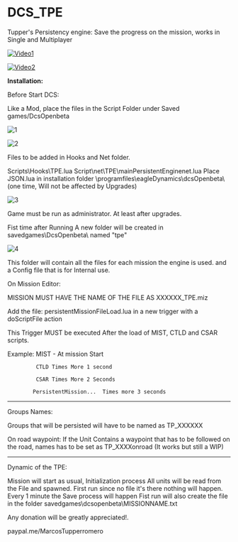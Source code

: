 # DCS_TPE
Tupper's Persistency engine: Save the progress on the mission, works in Single and Multiplayer


[![Video1](http://img.youtube.com/vi/eD73WGEDZgI/0.jpg)](http://www.youtube.com/watch?v=eD73WGEDZgI "Save and Load Part 1")

[![Video2](http://img.youtube.com/vi/BnJ5bf_RBz8/0.jpg)](http://www.youtube.com/watch?v=BnJ5bf_RBz8 "Save and Load Part 2")



<b>Installation: </b>


Before Start DCS:

Like a Mod, place the files in the Script Folder under Saved games/DcsOpenbeta

![1](https://i.imgur.com/LO2r1qd.png)

![2](https://i.imgur.com/G6vMn35.png)

Files to be added in Hooks and Net folder.

Scripts\Hooks\TPE.lua
Script\net\TPE\mainPersistentEnginenet.lua
Place JSON.lua in installation folder \\programfiles\eagleDynamics\dcsOpenbeta\ (one time, Will not be affected by Upgrades)

![3](https://i.imgur.com/RkcY13T.png)

Game must be run as administrator. At least after upgrades.

Fist time after Running A new folder will be created in savedgames\DcsOpenbeta\ named "tpe"

![4](https://i.imgur.com/xybDZTh.png)

This folder will contain all the files for each mission the engine is used. and a Config file that is for Internal use.

On Mission Editor:

MISSION MUST HAVE THE NAME OF THE FILE AS XXXXXX_TPE.miz

Add the file: persistentMissionFileLoad.lua in a new trigger with a doScriptFile action 

This Trigger MUST be executed After the load of MIST, CTLD and CSAR scripts.

Example: MIST - At mission Start

             CTLD Times More 1 second

             CSAR Times More 2 Seconds

            PersistentMission...  Times more 3 seconds

-------------------------------------------------------------------------------------------------------

Groups Names:

Groups that will be persisted will have to be named as TP_XXXXXX 

On road waypoint: If the Unit Contains a waypoint that has to be followed on the road, names has to be set as TP_XXXXonroad  (It works but still a WIP)

-------------------------------------------------------------------------------------------------------

Dynamic of the TPE:

Mission will start as usual,
Initialization process
All units will be read from the File and spawned.
First run since no file it's there nothing will happen.
Every 1 minute the Save process will happen
Fist run will also create the file in the folder savedgames\dcsopenbeta\MISSIONNAME.txt


Any donation will be greatly appreciated!.

paypal.me/MarcosTupperromero
